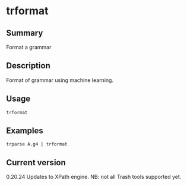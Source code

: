 # trformat

## Summary

Format a grammar

## Description

Format of grammar using machine learning.

## Usage

    trformat

## Examples

    trparse A.g4 | trformat

## Current version

0.20.24 Updates to XPath engine. NB: not all Trash tools supported yet.

